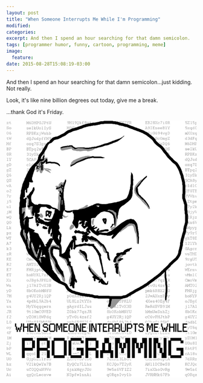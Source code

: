```yaml
---
layout: post
title: "When Someone Interrupts Me While I'm Programming"
modified:
categories: 
excerpt: And then I spend an hour searching for that damn semicolon.
tags: [programmer humor, funny, cartoon, programming, meme]
image:
  feature:
date: 2015-08-28T15:08:19-03:00
---
```


And then I spend an hour searching for that damn semicolon...just kidding. Not really. 

Look, it's like nine billion degrees out today, give me a break.

...thank God it's Friday.

<a href="../images/2015/08/programming-cartoon.jpg"><img src="../images/2015/08/programming-cartoon.jpg" alt="When Someone Interrupts Me While I'm Programming Cartoon"></a>